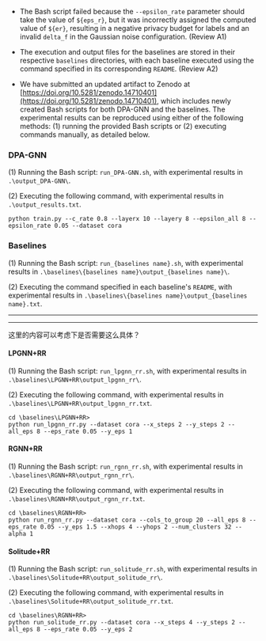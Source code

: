 - The Bash script failed because the `--epsilon_rate` parameter should take the value of `${eps_r}`, but it was incorrectly assigned the computed value of `${er}`, resulting in a negative privacy budget for labels and an invalid `delta_f` in the Gaussian noise configuration. (Review A1)

- The execution and output files for the baselines are stored in their respective `baselines` directories, with each baseline executed using the command specified in its corresponding `README`. (Review A2)

- We have submitted an updated artifact to Zenodo at [https://doi.org/10.5281/zenodo.14710401](https://doi.org/10.5281/zenodo.14710401), which includes newly created Bash scripts for both DPA-GNN and the baselines. The experimental results can be reproduced using either of the following methods: (1) running the provided Bash scripts or (2) executing commands manually, as detailed below.  

### **DPA-GNN**  
(1) Running the Bash script: `run_DPA-GNN.sh`, with experimental results in `.\output_DPA-GNN\`.

(2) Executing the following command, with experimental results in `.\output_results.txt`. 
```
python train.py --c_rate 0.8 --layerx 10 --layery 8 --epsilon_all 8 --epsilon_rate 0.05 --dataset cora
```

### **Baselines**  
(1) Running the Bash script: `run_{baselines name}.sh`, with experimental results in `.\baselines\{baselines name}\output_{baselines name}\`.

(2) Executing the command specified in each baseline's `README`, with experimental results in `.\baselines\{baselines name}\output_{baselines name}.txt`. 


----------------------------------
----------------------------------
这里的内容可以考虑下是否需要这么具体？
#### **LPGNN+RR**  
(1) Running the Bash script: `run_lpgnn_rr.sh`, with experimental results in `.\baselines\LPGNN+RR\output_lpgnn_rr\`.

(2) Executing the following command, with experimental results in `.\baselines\LPGNN+RR\output_lpgnn_rr.txt`. 
```
cd \baselines\LPGNN+RR>
python run_lpgnn_rr.py --dataset cora --x_steps 2 --y_steps 2 --all_eps 8 --eps_rate 0.05 --y_eps 1  
```
#### **RGNN+RR**  
(1) Running the Bash script: `run_rgnn_rr.sh`, with experimental results in `.\baselines\RGNN+RR\output_rgnn_rr\`.

(2) Executing the following command, with experimental results in `.\baselines\RGNN+RR\output_rgnn_rr.txt`. 
```
cd \baselines\RGNN+RR>
python run_rgnn_rr.py --dataset cora --cols_to_group 20 --all_eps 8 --eps_rate 0.05 --y_eps 1.5 --xhops 4 --yhops 2 --num_clusters 32 --alpha 1 
```
#### **Solitude+RR**  
(1) Running the Bash script: `run_solitude_rr.sh`, with experimental results in `.\baselines\Solitude+RR\output_solitude_rr\`.

(2) Executing the following command, with experimental results in `.\baselines\Solitude+RR\output_solitude_rr.txt`. 
```
cd \baselines\RGNN+RR>
python run_solitude_rr.py --dataset cora --x_steps 4 --y_steps 2 --all_eps 8 --eps_rate 0.05 --y_eps 2
```
